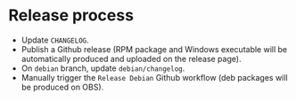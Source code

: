 # Release process

- Update `CHANGELOG`.
- Publish a Github release (RPM package and Windows executable will be automatically produced and uploaded on the release page).
- On `debian` branch, update `debian/changelog`.
- Manually trigger the `Release Debian` Github workflow (deb packages will be produced on OBS).
